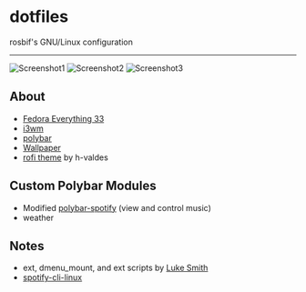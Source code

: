 # dotfiles

rosbif's GNU/Linux configuration

---

![Screenshot1](Screenshots/Screenshot1)
![Screenshot2](Screenshots/Screenshot2)
![Screenshot3](Screenshots/Screenshot3)

## About

- [Fedora Everything 33](https://alt.fedoraproject.org/en/)
- [i3wm](https://i3wm.org/)
- [polybar](https://github.com/polybar/polybar)
- [Wallpaper](https://www.wallpaperup.com/196200/nature_mountain_eagle_fog_landscape_ultrahd_4k_wallpaper.html)
- [rofi theme](https://github.com/h-valdes/dotfiles) by h-valdes

## Custom Polybar Modules

- Modified [polybar-spotify](https://github.com/Jvanrhijn/polybar-spotify) (view and control music)
- weather

## Notes

- ext, dmenu_mount, and ext scripts by [Luke Smith](https://github.com/LukeSmithxyz/voidrice)
- [spotify-cli-linux](https://github.com/pwittchen/spotify-cli-linux)
